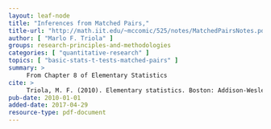 ```yaml
---
layout: leaf-node
title: "Inferences from Matched Pairs,"
title-url: "http://math.iit.edu/~mccomic/525/notes/MatchedPairsNotes.pdf"
author: [ "Marlo F. Triola" ]
groups: research-principles-and-methodologies
categories: [ "quantitative-research" ]
topics: [ "basic-stats-t-tests-matched-pairs" ]
summary: >
     From Chapter 8 of Elementary Statistics
cite: >
     Triola, M. F. (2010). Elementary statistics. Boston: Addison-Wesley.
pub-date: 2010-01-01
added-date: 2017-04-29
resource-type: pdf-document
---
```

